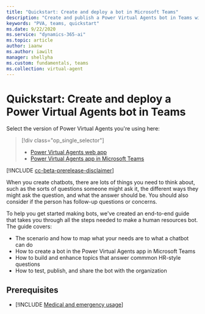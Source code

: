 ```yaml
---
title: "Quickstart: Create and deploy a bot in Microsoft Teams"
description: "Create and publish a Power Virtual Agents bot in Teams with this quickstart guide."
keywords: "PVA, teams, quickstart"
ms.date: 9/22/2020
ms.service: "dynamics-365-ai"
ms.topic: article
author: iaanw
ms.author: iawilt
manager: shellyha
ms.custom: fundamentals, teams
ms.collection: virtual-agent
---
```


# Quickstart: Create and deploy a Power Virtual Agents bot in Teams

Select the version of Power Virtual Agents you're using here:

> [!div class="op_single_selector"]
> - [Power Virtual Agents web app](../fundamentals-get-started.md)
> - [Power Virtual Agents app in Microsoft Teams](fundamentals-get-started-teams.md)

[!INCLUDE [cc-beta-prerelease-disclaimer](includes/cc-beta-prerelease-disclaimer-teams.md)]

When you create chatbots, there are lots of things you need to think about, such as the sorts of questions someone might ask it, the different ways they might ask the question, and what the answer should be. You should also consider if the person has follow-up questions or concerns.

To help you get started making bots, we've created an end-to-end guide that takes you through all the steps needed to make a human resources bot. The guide covers:

- The scenario and how to map what your needs are to what a chatbot can do
- How to create a bot in the Power Virtual Agents app in Microsoft Teams
- How to build and enhance topics that answer commmon HR-style questions
- How to test, publish, and share the bot with the organization



## Prerequisites

- [!INCLUDE [Medical and emergency usage](includes/pva-usage-limitations-teams.md)]



